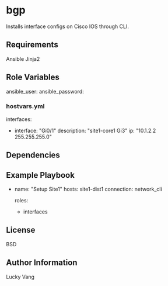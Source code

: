 bgp
=========

Installs interface configs on Cisco IOS through CLI.

Requirements
------------

Ansible
Jinja2

Role Variables
--------------

ansible_user:
ansible_password:

### hostvars.yml

interfaces:
  - interface: "Gi0/1"
    description: "site1-core1 Gi3"
    ip: "10.1.2.2 255.255.255.0"


Dependencies
------------


Example Playbook
----------------

- name: "Setup Site1"
  hosts: site1-dist1
  connection: network_cli

  roles:
    - interfaces

License
-------

BSD

Author Information
------------------

Lucky Vang
